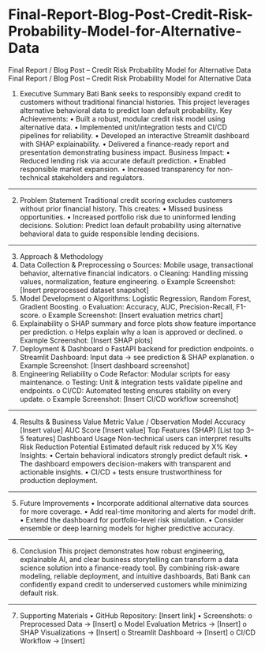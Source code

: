 # Final-Report-Blog-Post-Credit-Risk-Probability-Model-for-Alternative-Data
Final Report / Blog Post – Credit Risk Probability Model for Alternative Data
Final Report / Blog Post – Credit Risk Probability Model for Alternative Data
1. Executive Summary
Bati Bank seeks to responsibly expand credit to customers without traditional financial histories. This project leverages alternative behavioral data to predict loan default probability.
Key Achievements:
•	Built a robust, modular credit risk model using alternative data.
•	Implemented unit/integration tests and CI/CD pipelines for reliability.
•	Developed an interactive Streamlit dashboard with SHAP explainability.
•	Delivered a finance-ready report and presentation demonstrating business impact.
Business Impact:
•	Reduced lending risk via accurate default prediction.
•	Enabled responsible market expansion.
•	Increased transparency for non-technical stakeholders and regulators.
________________________________________
2. Problem Statement
Traditional credit scoring excludes customers without prior financial history. This creates:
•	Missed business opportunities.
•	Increased portfolio risk due to uninformed lending decisions.
Solution: Predict loan default probability using alternative behavioral data to guide responsible lending decisions.
________________________________________
3. Approach & Methodology
1.	Data Collection & Preprocessing
o	Sources: Mobile usage, transactional behavior, alternative financial indicators.
o	Cleaning: Handling missing values, normalization, feature engineering.
o	Example Screenshot: [Insert preprocessed dataset snapshot]
2.	Model Development
o	Algorithms: Logistic Regression, Random Forest, Gradient Boosting.
o	Evaluation: Accuracy, AUC, Precision-Recall, F1-score.
o	Example Screenshot: [Insert evaluation metrics chart]
3.	Explainability
o	SHAP summary and force plots show feature importance per prediction.
o	Helps explain why a loan is approved or declined.
o	Example Screenshot: [Insert SHAP plots]
4.	Deployment & Dashboard
o	FastAPI backend for prediction endpoints.
o	Streamlit Dashboard: Input data → see prediction & SHAP explanation.
o	Example Screenshot: [Insert dashboard screenshot]
5.	Engineering Reliability
o	Code Refactor: Modular scripts for easy maintenance.
o	Testing: Unit & integration tests validate pipeline and endpoints.
o	CI/CD: Automated testing ensures stability on every update.
o	Example Screenshot: [Insert CI/CD workflow screenshot]
________________________________________
4. Results & Business Value
Metric	Value / Observation
Model Accuracy	[Insert value]
AUC Score	[Insert value]
Top Features (SHAP)	[List top 3–5 features]
Dashboard Usage	Non-technical users can interpret results
Risk Reduction Potential	Estimated default risk reduced by X%
Key Insights:
•	Certain behavioral indicators strongly predict default risk.
•	The dashboard empowers decision-makers with transparent and actionable insights.
•	CI/CD + tests ensure trustworthiness for production deployment.
________________________________________
5. Future Improvements
•	Incorporate additional alternative data sources for more coverage.
•	Add real-time monitoring and alerts for model drift.
•	Extend the dashboard for portfolio-level risk simulation.
•	Consider ensemble or deep learning models for higher predictive accuracy.
________________________________________
6. Conclusion
This project demonstrates how robust engineering, explainable AI, and clear business storytelling can transform a data science solution into a finance-ready tool. By combining risk-aware modeling, reliable deployment, and intuitive dashboards, Bati Bank can confidently expand credit to underserved customers while minimizing default risk.
________________________________________
7. Supporting Materials
•	GitHub Repository: [Insert link]
•	Screenshots:
o	Preprocessed Data → [Insert]
o	Model Evaluation Metrics → [Insert]
o	SHAP Visualizations → [Insert]
o	Streamlit Dashboard → [Insert]
o	CI/CD Workflow → [Insert]

